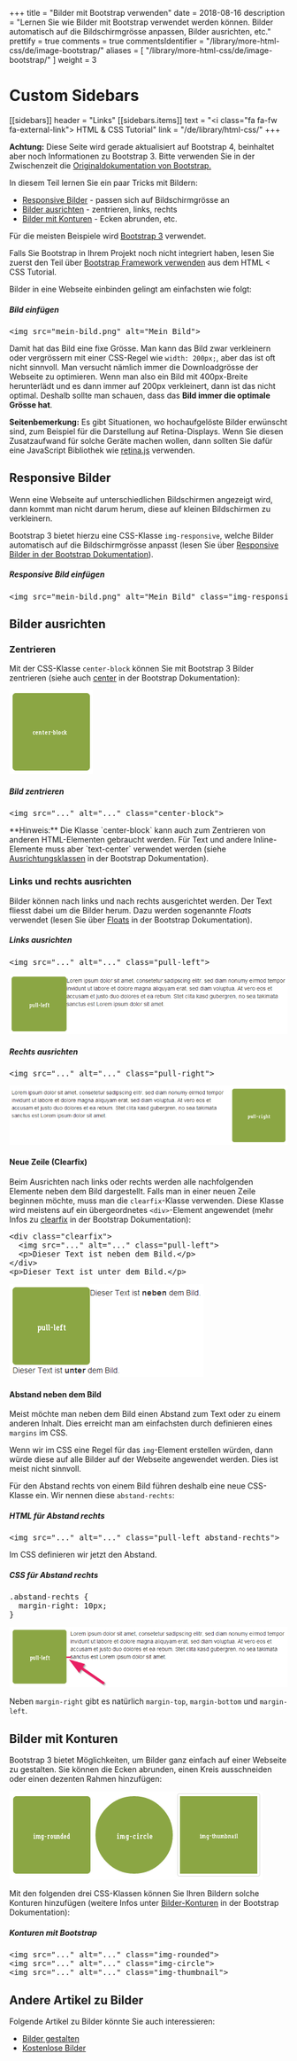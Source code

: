 +++
title = "Bilder mit Bootstrap verwenden"
date = 2018-08-16
description = "Lernen Sie wie Bilder mit Bootstrap verwendet werden können. Bilder automatisch auf die Bildschirmgrösse anpassen, Bilder ausrichten, etc."
prettify = true
comments = true
commentsIdentifier = "/library/more-html-css/de/image-bootstrap/"
aliases = [ 
  "/library/more-html-css/de/image-bootstrap/" 
]
weight = 3

# Custom Sidebars
[[sidebars]]
header = "Links"
[[sidebars.items]]
text = "<i class=\"fa fa-fw fa-external-link\"></i> HTML & CSS Tutorial"
link = "/de/library/html-css/"
+++

<div class="alert alert-danger">
<strong>Achtung:</strong> Diese Seite wird gerade aktualisiert auf Bootstrap 4, beinhaltet aber noch Informationen zu Bootstrap 3. Bitte verwenden Sie in der Zwischenzeit die <a class="alert-link" target="_blank" href="https://getbootstrap.com/">Originaldokumentation von Bootstrap.</a> 
</div>

In diesem Teil lernen Sie ein paar Tricks mit Bildern:

* [Responsive Bilder](#responsive-bilder) - passen sich auf Bildschirmgrösse an
* [Bilder ausrichten](#bilder-ausrichten) - zentrieren, links, rechts
* [Bilder mit Konturen](#bilder-mit-konturen) - Ecken abrunden, etc.

Für die meisten Beispiele wird [Bootstrap 3](http://holdirbootstrap.de/) verwendet.

<div class="alert alert-warning">
Falls Sie Bootstrap in Ihrem Projekt noch nicht integriert haben, lesen Sie zuerst den Teil über <a href="/library/html-css/de/part7/" class="alert-link">Bootstrap Framework verwenden</a> aus dem HTML &lt; CSS Tutorial.
</div>

Bilder in eine Webseite einbinden gelingt am einfachsten wie folgt:


##### Bild einfügen

<pre class="prettyprint lang-html">
&lt;img src="mein-bild.png" alt="Mein Bild">
</pre>

Damit hat das Bild eine fixe Grösse. Man kann das Bild zwar verkleinern oder vergrössern mit einer CSS-Regel wie `width: 200px;`, aber das ist oft nicht sinnvoll. Man versucht nämlich immer die Downloadgrösse der Webseite zu optimieren. Wenn man also ein Bild mit 400px-Breite herunterlädt und es dann immer auf 200px verkleinert, dann ist das nicht optimal. Deshalb sollte man schauen, dass das **Bild immer die optimale Grösse hat**.

**Seitenbemerkung:** Es gibt Situationen, wo hochaufgelöste Bilder erwünscht sind, zum Beispiel für die Darstellung auf Retina-Displays. Wenn Sie diesen Zusatzaufwand für solche Geräte machen wollen, dann sollten Sie dafür eine JavaScript Bibliothek wie [retina.js](http://imulus.github.io/retinajs/) verwenden.


## Responsive Bilder

Wenn eine Webseite auf unterschiedlichen Bildschirmen angezeigt wird, dann kommt man nicht darum herum, diese auf kleinen Bildschirmen zu verkleinern.

Bootstrap 3 bietet hierzu eine CSS-Klasse `img-responsive`, welche Bilder automatisch auf die Bildschirmgrösse anpasst (lesen Sie über [Responsive Bilder in der Bootstrap Dokumentation](http://holdirbootstrap.de/css/#images-responsive)).


##### Responsive Bild einfügen

<pre class="prettyprint lang-html">
&lt;img src="mein-bild.png" alt="Mein Bild" class="img-responsive" >
</pre>


## Bilder ausrichten

### Zentrieren

Mit der CSS-Klasse `center-block` können Sie mit Bootstrap 3 Bilder zentrieren (siehe auch [center](http://holdirbootstrap.de/css/#helper-classes-center) in der Bootstrap Dokumentation):

<img src="center-block.png" class="center-block">


##### Bild zentrieren

<pre class="prettyprint lang-html">
&lt;img src="..." alt="..." class="center-block">
</pre>

<div class="alert alert-info">
**Hinweis:** Die Klasse `center-block` kann auch zum Zentrieren von anderen HTML-Elementen gebraucht werden. Für Text und andere Inline-Elemente muss aber `text-center` verwendet werden (siehe <a href="http://holdirbootstrap.de/css/#type-alignment" class="alert-link">Ausrichtungsklassen</a> in der Bootstrap Dokumentation).
</div>


### Links und rechts ausrichten

Bilder können nach links und nach rechts ausgerichtet werden. Der Text fliesst dabei um die Bilder herum. Dazu werden sogenannte *Floats* verwendet (lesen Sie über [Floats](http://holdirbootstrap.de/css/#helper-classes-floats) in der Bootstrap Dokumentation).


##### Links ausrichten

<pre class="prettyprint lang-html">
&lt;img src="..." alt="..." class="pull-left">
</pre>

![Links ausrichten](pull-left.png)


##### Rechts ausrichten

<pre class="prettyprint lang-html">
&lt;img src="..." alt="..." class="pull-right">
</pre>

![Rechts ausrichten](pull-right.png)


#### Neue Zeile (Clearfix)

Beim Ausrichten nach links oder rechts werden alle nachfolgenden Elemente neben dem  Bild dargestellt. Falls man in einer neuen Zeile beginnen möchte, muss man die `clearfix`-Klasse verwenden. Diese Klasse wird meistens auf ein übergeordnetes `<div>`-Element angewendet (mehr Infos zu [clearfix](http://holdirbootstrap.de/css/#helper-classes-clearfix) in der Bootstrap Dokumentation):

<pre class="prettyprint lang-html">
&lt;div class="clearfix">
  &lt;img src="..." alt="..." class="pull-left">
  &lt;p>Dieser Text ist neben dem Bild.&lt;/p>
&lt;/div>
&lt;p>Dieser Text ist unter dem Bild.&lt;/p>
</pre>

![Clearfix](clearfix.de.png)


#### Abstand neben dem Bild

Meist möchte man neben dem Bild einen Abstand zum Text oder zu einem anderen Inhalt. Dies erreicht man am einfachsten durch definieren eines `margins` im CSS.

Wenn wir im CSS eine Regel für das `img`-Element erstellen würden, dann würde diese auf alle Bilder auf der Webseite angewendet werden. Dies ist meist nicht sinnvoll. 

Für den Abstand rechts von einem Bild führen deshalb eine neue CSS-Klasse ein. Wir nennen diese `abstand-rechts`:


##### HTML für Abstand rechts

<pre class="prettyprint lang-html">
&lt;img src="..." alt="..." class="pull-left abstand-rechts">
</pre>


Im CSS definieren wir jetzt den Abstand.

##### CSS für Abstand rechts

<pre class="prettyprint lang-css">
.abstand-rechts {
  margin-right: 10px; 
}
</pre> 

![Abstand](margin.png)

Neben `margin-right` gibt es natürlich `margin-top`, `margin-bottom` und `margin-left`.


## Bilder mit Konturen

Bootstrap 3 bietet Möglichkeiten, um Bilder ganz einfach auf einer Webseite zu gestalten. Sie können die Ecken abrunden, einen Kreis ausschneiden oder einen dezenten Rahmen hinzufügen:

![Bilder mit Konturen](image-shapes.png)

Mit den folgenden drei CSS-Klassen können Sie Ihren Bildern solche Konturen hinzufügen (weitere Infos unter [Bilder-Konturen](http://holdirbootstrap.de/css/#images-shapes) in der Bootstrap Dokumentation):


##### Konturen mit Bootstrap

<pre class="prettyprint lang-html">
&lt;img src="..." alt="..." class="img-rounded">
&lt;img src="..." alt="..." class="img-circle">
&lt;img src="..." alt="..." class="img-thumbnail">
</pre>


## Andere Artikel zu Bilder

Folgende Artikel zu Bilder könnte Sie auch interessieren:

* [Bilder gestalten](/library/more-html-css/de/image-editing/)
* [Kostenlose Bilder](/library/more-html-css/de/image-sources/)